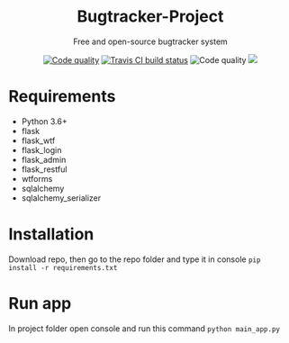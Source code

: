 <h1 align="center">Bugtracker-Project</h1>
<p align="center">Free and open-source bugtracker system</p>

<p align="center">
    <a href="https://app.codacy.com/manual/SadnessPWNZ/Bugtracker-Project/dashboard"><img alt="Code quality" src="https://api.codacy.com/project/badge/Grade/96412126c20b4dea923dc4759ddb877c"></a>
    <a href="https://travis-ci.org/SadnessPWNZ/Bugtracker-Project"><img alt="Travis CI build status" src="https://travis-ci.org/SadnessPWNZ/Bugtracker-Project.svg?branch=master"></a>
    <img alt="Code quality" src="https://github.com/SadnessPWNZ/Bugtracker-Project/workflows/Python%20application/badge.svg">
    <a href="https://wakatime.com/badge/github/SadnessPWNZ/Bugtracker-Project"><img src="https://wakatime.com/badge/github/SadnessPWNZ/Bugtracker-Project.svg"></a>
</p>

<h1>Requirements</h1>
<ul>
    <li>Python 3.6+</li>
    <li>flask</li>
    <li>flask_wtf</li>
    <li>flask_login</li>
    <li>flask_admin</li>
    <li>flask_restful</li>
    <li>wtforms</li>
    <li>sqlalchemy</li>
    <li>sqlalchemy_serializer</li>
</ul>
<h1>Installation</h1>

Download repo, then go to the repo folder and type it in console
```pip install -r requirements.txt```

<h1>Run app</h1>

In project folder open console and run this command ``python main_app.py``

